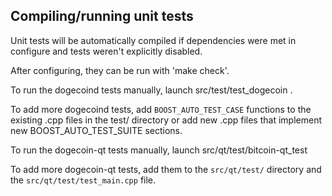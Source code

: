 Compiling/running unit tests
------------------------------------

Unit tests will be automatically compiled if dependencies were met in configure
and tests weren't explicitly disabled.

After configuring, they can be run with 'make check'.

To run the dogecoind tests manually, launch src/test/test_dogecoin .

To add more dogecoind tests, add `BOOST_AUTO_TEST_CASE` functions to the existing
.cpp files in the test/ directory or add new .cpp files that
implement new BOOST_AUTO_TEST_SUITE sections.

To run the dogecoin-qt tests manually, launch src/qt/test/bitcoin-qt_test

To add more dogecoin-qt tests, add them to the `src/qt/test/` directory and
the `src/qt/test/test_main.cpp` file.

